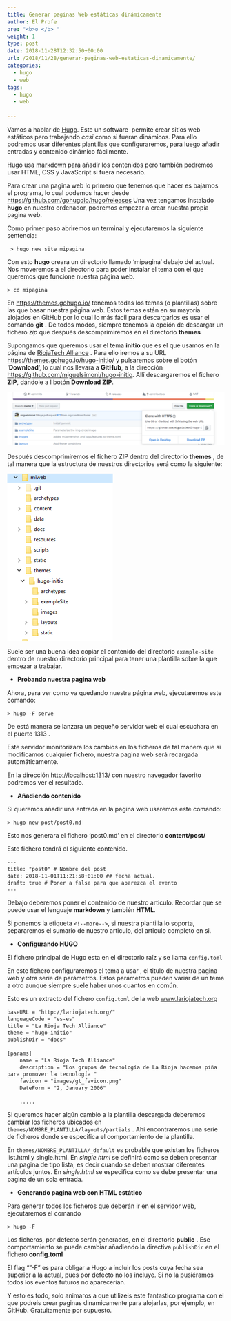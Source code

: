 ```yaml
---
title: Generar paginas Web estáticas dinámicamente
author: El Profe
pre: "<b>o </b> "
weight: 1
type: post
date: 2018-11-28T12:32:50+00:00
url: /2018/11/28/generar-paginas-web-estaticas-dinamicamente/
categories:
  - hugo
  - web
tags:
  - hugo
  - web

---
```



Vamos a  hablar de [Hugo][1]. Este un software  permite crear sitios web estáticos pero trabajando _casi_ como si fueran dinámicos. Para ello podremos usar diferentes plantillas que configuraremos, para luego añadir entradas y contenido dinámico fácilmente.
<!--more-->
Hugo usa [markdown][2] para añadir los contenidos pero también podremos usar HTML, CSS y JavaScript si fuera necesario.

Para crear una pagina web lo primero que tenemos que hacer es bajarnos el programa, lo cual podemos hacer desde <a class="url" href="https://github.com/gohugoio/hugo/releases" target="_blank" rel="noopener">https://github.com/gohugoio/hugo/releases</a> Una vez tengamos instalado **hugo** en nuestro ordenador, podremos empezar a crear nuestra propia pagina web.

Como primer paso abriremos un terminal y ejecutaremos la siguiente sentencia:

     > hugo new site mipagina
    

Con esto **hugo** creara un directorio llamado &#8216;mipagina&#8217; debajo del actual. Nos moveremos a el directorio para poder instalar el tema con el que queremos que funcione nuestra página web.

    > cd mipagina
    

En <a class="url" href="https://themes.gohugo.io/" target="_blank" rel="noopener">https://themes.gohugo.io/</a> tenemos todas los temas (o plantillas) sobre las que basar nuestra página web. Estos temas están en su mayoría alojados en GitHub por lo cual lo más fácil para descargarlos es usar el comando **git** . De todos modos, siempre tenemos la opción de descargar un fichero _zip_ que después descomprimiremos en el directorio **themes**

Supongamos que queremos usar el tema **initio** que es el que usamos en la página de [RiojaTech Alliance][3] . Para ello iremos a su URL <a class="url" href="https://themes.gohugo.io/hugo-initio/" target="_blank" rel="noopener">https://themes.gohugo.io/hugo-initio/</a> y pulsaremos sobre el botón &#8216;**Download**&#8216;, lo cual nos llevara a **GitHub**, a la dirección <a class="url" href="https://github.com/miguelsimoni/hugo-initio" target="_blank" rel="noopener">https://github.com/miguelsimoni/hugo-initio</a>. Allí descargaremos el fichero **ZIP**, dándole a l botón **Download ZIP**.

![](/img/2018/11/github-1024x254.png)


Después descomprimiremos el fichero ZIP dentro del directorio **themes** , de tal manera que la estructura de nuestros directorios será como la siguiente:

![](/img/2018/11/directorios.png)

Suele ser una buena idea copiar el contenido del directorio `example-site` dentro de nuestro directorio principal para tener una plantilla sobre la que empezar a trabajar.

  * **Probando nuestra pagina web**

Ahora, para ver como va quedando nuestra página web, ejecutaremos este comando:

    > hugo -F serve
    

De está manera se lanzara un pequeño servidor web el cual escuchara en el puerto 1313 .

Este servidor monitorizara los cambios en los ficheros de tal manera que si modificamos cualquier fichero, nuestra pagina web será recargada automáticamente.

En la dirección <a class="url" href="http://localhost:1313/" target="_blank" rel="noopener">http://localhost:1313/</a> con nuestro navegador favorito podremos ver el resultado.

  * **Añadiendo contenido**

Si queremos añadir una entrada en la pagina web usaremos este comando:

<pre><code class="language-shell" lang="shell">&gt; hugo new post/post0.md
</code></pre>

Esto nos generara el fichero &#8216;post0.md&#8217; en el directorio **content/post/**

Este fichero tendrá el siguiente contenido.

    ---
    title: "post0" # Nombre del post
    date: 2018-11-01T11:21:58+01:00 ## fecha actual.
    draft: true # Poner a false para que aparezca el evento
    ---
    
    

Debajo deberemos poner el contenido de nuestro articulo. Recordar que se puede usar el lenguaje **markdown** y también **HTML**.

Si ponemos la etiqueta `<!--more-->`, si nuestra plantilla lo soporta, separaremos el sumario de nuestro articulo, del articulo completo en si.

  * **Configurando HUGO**

El fichero principal de Hugo esta en el directorio raíz y se llama `config.toml`

En este fichero configuraremos el tema a usar , el titulo de nuestra pagina web y otra serie de parámetros. Estos parámetros pueden variar de un tema a otro aunque siempre suele haber unos cuantos en común.

Esto es un extracto del fichero `config.toml` de la web <a class="url" href="http://www.lariojatech.org" target="_blank" rel="noopener">www.lariojatech.org</a>

    baseURL = "http://lariojatech.org/"
    languageCode = "es-es"
    title = "La Rioja Tech Alliance"
    theme = "hugo-initio"
    publishDir = "docs"
    
    [params]
        name = "La Rioja Tech Alliance"
        description = "Los grupos de tecnología de La Rioja hacemos piña para promover la tecnología "   
        favicon = "images/gt_favicon.png"
        DateForm = "2, January 2006"
    
        .....
        
    

Si queremos hacer algún cambio a la plantilla descargada deberemos cambiar los ficheros ubicados en `themes/NOMBRE_PLANTILLA/layouts/partials` . Ahí encontraremos una serie de ficheros donde se especifica el comportamiento de la plantilla.

En `themes/NOMBRE_PLANTILLA/_default` es probable que existan los ficheros list.html y single.html. En _single.html_ se definirá como se deben presentar una pagina de tipo lista, es decir cuando se deben mostrar diferentes artículos juntos. En _single.html_ se especifica como se debe presentar una pagina de un sola entrada.

  * **Generando pagina web con HTML estático**

Para generar todos los ficheros que deberán ir en el servidor web, ejecutaremos el comando

    > hugo -F
    

Los ficheros, por defecto serán generados, en el directorio **public** . Ese comportamiento se puede cambiar añadiendo la directiva `publishDir` en el fichero **config.toml**

El flag &#8220;&#8221;-F&#8221; es para obligar a Hugo a incluir los posts cuya fecha sea superior a la actual, pues por defecto no los incluye. Si no la pusiéramos todos los eventos futuros no aparecerían.

Y esto es todo, solo animaros a que utilizeis este fantastico programa con el que podreis crear paginas dinamicamente para alojarlas, por ejemplo, en GitHub. Gratuitamente por supuesto.

 [1]: https://gohugo.io/
 [2]: https://es.wikipedia.org/wiki/Markdown
 [3]: http://lariojatech.org/